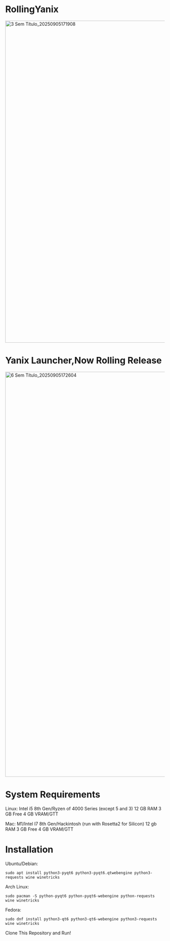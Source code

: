 # RollingYanix
<img width="3368" height="1018" alt="3 Sem Título_20250905171908" src="https://github.com/user-attachments/assets/b5b9796e-3048-4dd3-b1ab-fed3d646ee87" />

# Yanix Launcher,Now Rolling Release
<img width="1280" height="1280" alt="6 Sem Título_20250905172604" src="https://github.com/user-attachments/assets/fad3502c-8f35-4976-93db-895ccd134971" />


# System Requirements
Linux:
Intel i5 8th Gen/Ryzen of 4000 Series (except 5 and 3)
12 GB RAM
3 GB Free
4 GB VRAM/GTT

Mac:
M1/Intel I7 8th Gen/Hackintosh (run with Rosetta2 for Silicon)
12 gb RAM
3 GB Free
4 GB VRAM/GTT

# Installation 

Ubuntu/Debian:
```
sudo apt install python3-pyqt6 python3-pyqt6.qtwebengine python3-requests wine winetricks
```
Arch Linux:
```
sudo pacman -S python-pyqt6 python-pyqt6-webengine python-requests wine winetricks
```
Fedora:
```
sudo dnf install python3-qt6 python3-qt6-webengine python3-requests wine winetricks
```
Clone This Repository and Run!
